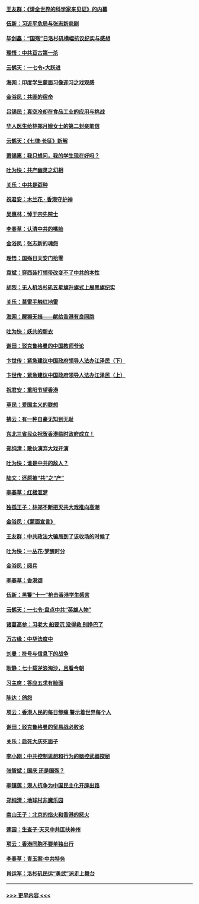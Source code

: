 #### [王友群：《请全世界的科学家来见证》的内幕](../pages/nsc993/n11594091.md?t=10171501) 
#### [伍新：习近平危局与张志新悲剧](../pages/nsc993/n11594089.md?t=10171501) 
#### [毕剑鑫：“国殇”日洛杉矶横幅抗议纪实与感想](../pages/nsc993/n11591301.md?t=10171501) 
#### [理悟：中共亘古第一杀](../pages/nsc993/n11590734.md?t=10171501) 
#### [云鹤天：一七令•大跃进](../pages/nsc993/n11590699.md?t=10171501) 
#### [海网：印度学生蒙面习像迎习之戏观感](../pages/nsc993/n11590675.md?t=10171501) 
#### [金浴凤：共匪的宿命](../pages/nsc993/n11586383.md?t=10171501) 
#### [吕锡民：真空冷却在食品工业的应用与挑战](../pages/nsc993/n11585819.md?t=10171501) 
#### [华人医生给林郑月娥女士的第二封亲笔信](../pages/nsc993/n11585124.md?t=10171501) 
#### [云鹤天：《七律·长征》新解](../pages/nsc993/n11584578.md?t=10171501) 
#### [萧锡惠：我只想问，我的学生现在好吗？](../pages/nsc993/n11583828.md?t=10171501) 
#### [吐为快：共产幽灵之幻相](../pages/nsc993/n11583224.md?t=10171501) 
#### [关乐：中共是孬种](../pages/nsc993/n11582099.md?t=10171501) 
#### [祝君安：木兰花 · 香港守护神](../pages/nsc993/n11581782.md?t=10171501) 
#### [吴惠林：悼于宗先院士](../pages/nsc993/n11580283.md?t=10171501) 
#### [李春草：认清中共的嘴脸](../pages/nsc993/n11579954.md?t=10171501) 
#### [金浴凤：张志新的魂怨](../pages/nsc993/n11579913.md?t=10171501) 
#### [理悟：国殇日天安门拾零](../pages/nsc993/n11579843.md?t=10171501) 
#### [袁斌：穿西装打领带改变不了中共的本性](../pages/nsc993/n11579814.md?t=10171501) 
#### [胡烈：无人机洛杉矶五星旗升旗式上展黑旗纪实](../pages/nsc993/n11579322.md?t=10171501) 
#### [关乐：莫雷手触红地雷](../pages/nsc993/n11577862.md?t=10171501) 
#### [海网：醒狮无挡——献给香港有良同胞](../pages/nsc993/n11577835.md?t=10171501) 
#### [吐为快：妖共的新衣](../pages/nsc993/n11577575.md?t=10171501) 
#### [谢田：驳克鲁格曼的中国教师爷论](../pages/nsc993/n11575034.md?t=10171501) 
#### [卞世传：紧急建议中国政府领导人法办江泽民（下）](../pages/nsc993/n11573390.md?t=10171501) 
#### [卞世传：紧急建议中国政府领导人法办江泽民（上）](../pages/nsc993/n11573208.md?t=10171501) 
#### [祝君安：重阳节望香港](../pages/nsc993/n11573190.md?t=10171501) 
#### [草民：爱国主义的联想](../pages/nsc993/n11572333.md?t=10171501) 
#### [拂云：有一种自豪无知到无耻](../pages/nsc993/n11572006.md?t=10171501) 
#### [东北三省民众祝贺香港临时政府成立！](../pages/nsc993/n11571215.md?t=10171501) 
#### [郑纯清：散伙演弃大戏开演](../pages/nsc993/n11570826.md?t=10171501) 
#### [吐为快：谁是中共的敌人？](../pages/nsc993/n11570817.md?t=10171501) 
#### [陆文：还原被“共”之“产”](../pages/nsc993/n11570798.md?t=10171501) 
#### [李春草：红楼沤梦](../pages/nsc993/n11569673.md?t=10171501) 
#### [独孤王子：林郑不断把灭共大戏推向高潮](../pages/nsc993/n11569381.md?t=10171501) 
#### [金浴凤：《蒙面宣言》](../pages/nsc993/n11569368.md?t=10171501) 
#### [王友群：中共政法大骗局到了该收场的时候了](../pages/nsc993/n11568940.md?t=10171501) 
#### [吐为快：一丛花‧梦醒时分](../pages/nsc993/n11567491.md?t=10171501) 
#### [金浴凤：阅兵](../pages/nsc993/n11567454.md?t=10171501) 
#### [李春草：香港颂](../pages/nsc993/n11567444.md?t=10171501) 
#### [伍新：黑警“十一”枪击香港学生感言](../pages/nsc993/n11567426.md?t=10171501) 
#### [云鹤天：一七令‧盘点中共“英雄人物”](../pages/nsc993/n11567091.md?t=10171501) 
#### [诸葛高参：习老大 船要沉 没得救 别挣巴了](../pages/nsc993/n11566976.md?t=10171501) 
#### [万古缘：中华法度中](../pages/nsc993/n11566726.md?t=10171501) 
#### [刘曼：符号与信息下的战争](../pages/nsc993/n11564655.md?t=10171501) 
#### [耿静：七十载逆浪淘沙，且看今朝](../pages/nsc993/n11564520.md?t=10171501) 
#### [习主席：答应五求有脸面](../pages/nsc993/n11563953.md?t=10171501) 
#### [陈达：鸽怨](../pages/nsc993/n11561879.md?t=10171501) 
#### [项云：香港人民的每日惨痛  警示着世界每个人](../pages/nsc993/n11559273.md?t=10171501) 
#### [谢田：驳克鲁格曼的贸易战必败论](../pages/nsc993/n11555840.md?t=10171501) 
#### [关乐：启死大庆死面子](../pages/nsc993/n11556823.md?t=10171501) 
#### [李小刚：中共控制思想和行为的脑控武器探秘](../pages/nsc993/n11556776.md?t=10171501) 
#### [张智斌：国庆  还是国殇？](../pages/nsc993/n11556617.md?t=10171501) 
#### [李镇莲：港人抗争为中国民主化开辟出路](../pages/nsc993/n11556570.md?t=10171501) 
#### [郑纯清：地球村非魔乐园](../pages/nsc993/n11555415.md?t=10171501) 
#### [南山王子：北京的焰火和香港的怒火](../pages/nsc993/n11555318.md?t=10171501) 
#### [莲园：生查子·天灭中共匡扶神州](../pages/nsc993/n11555302.md?t=10171501) 
#### [项云：香港同胞不要单独出行](../pages/nsc993/n11555276.md?t=10171501) 
#### [李春草：青玉案‧中共特务](../pages/nsc993/n11552356.md?t=10171501) 
#### [肖运军：洛杉矶民运“勇武”派走上舞台](../pages/nsc993/n11551595.md?t=10171501) 

----
#### [ >>> 更早内容 <<< ](../indexes/nsc993-earlier.md)
